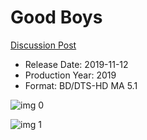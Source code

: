 # Good Boys

[Discussion Post](https://www.avsforum.com/threads/bass-eq-for-filtered-movies.2995212/post-58772336)

* Release Date: 2019-11-12
* Production Year: 2019
* Format: BD/DTS-HD MA 5.1

![img 0](https://i.imgur.com/1lHSqXG.jpg)

![img 1](https://i.imgur.com/tl86hi8.png)

